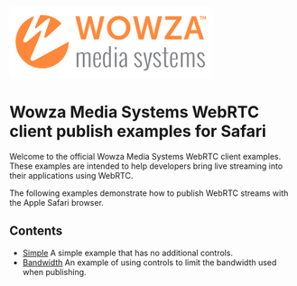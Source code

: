 ![wowza media systems logo](../../images/wowza-logo.png)
# Wowza Media Systems WebRTC client publish examples for Safari

Welcome to the official Wowza Media Systems WebRTC client examples. These examples are intended to help developers bring live streaming into their applications using WebRTC.

The following examples demonstrate how to publish WebRTC streams with the Apple Safari browser.

## Contents

- [Simple](Simple/) A simple example that has no additional controls.
- [Bandwidth](Bandwidth/) An example of using controls to limit the bandwidth used when publishing.
